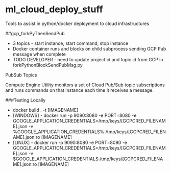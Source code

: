 # ml_cloud_deploy_stuff
Tools to assist in python/docker deployment to cloud infrastructures


##gcp_forkPyThenSendPub
- 3 topics - start instance, start command, stop instance
- Docker container runs and blocks on child subprocess sending GCP Pub message when complete
- TODO DEVELOPER - need to update project id and topic id from GCP in forkPythonBlockSendPubMsg.py

PubSub Topics

Compute Engine Utility
monitors a set of Cloud Pub/Sub topic subscriptions and runs commands on that instance each time it receives a message.


###Testing Locally
- docker build . -t [IMAGENAME]
- [WINDOWS] - docker run -p 9090:8080 -e PORT=8080 -e GOOGLE_APPLICATION_CREDENTIALS=/tmp/keys/[GCPCRED_FILENAME].json -v %GOOGLE_APPLICATION_CREDENTIALS%:/tmp/keys/[GCPCRED_FILENAME].json:ro [IMAGENAME]
- [LINUX] - docker run -p 9090:8080 -e PORT=8080 -e GOOGLE_APPLICATION_CREDENTIALS=/tmp/keys/[GCPCRED_FILENAME].json -v $GOOGLE_APPLICATION_CREDENTIALS:/tmp/keys/[GCPCRED_FILENAME].json:ro [IMAGENAME]

